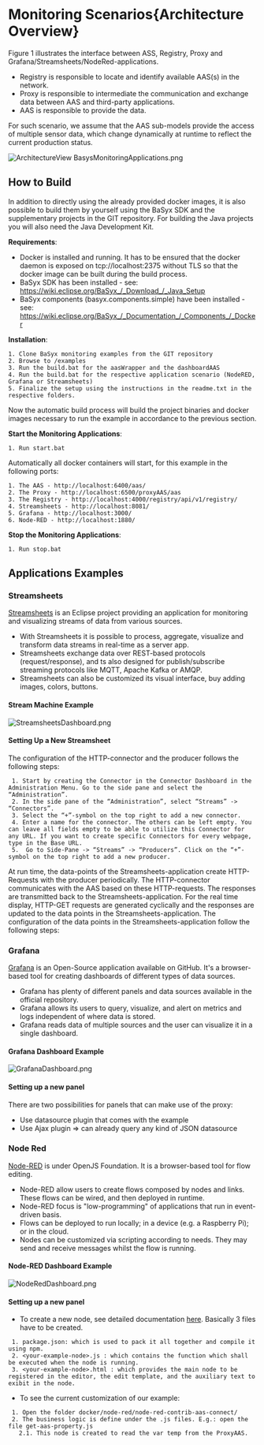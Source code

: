 # Monitoring Scenarios{Architecture Overview}

Figure 1 illustrates the interface between ASS, Registry, Proxy and Grafana/Streamsheets/NodeRed-applications.

* Registry is responsible to locate and identify available AAS(s) in the network.
* Proxy is responsible to intermediate the communication and exchange data between AAS and third-party applications.
* AAS is responsible to provide the data.

For such scenario, we assume that the AAS sub-models provide the access of multiple sensor data, which change dynamically at runtime to reflect the current production status.

![ArchitectureView BasysMonitoringApplications.png](./images/ArchitectureView_BasysMonitoringApplications.png)

## How to Build
In addition to directly using the already provided docker images, it is also possible to build them by yourself using the BaSyx SDK and the supplementary projects in the GIT repository. For building the Java projects you will also need the Java Development Kit.

**Requirements**:

* Docker is installed and running. It has to be ensured that the docker daemon is exposed on tcp://localhost:2375 without TLS so that the docker image can be built during the build process.
* BaSyx SDK has been installed - see: https://wiki.eclipse.org/BaSyx_/_Download_/_Java_Setup
* BaSyx components (basyx.components.simple) have been installed - see: https://wiki.eclipse.org/BaSyx_/_Documentation_/_Components_/_Docker

**Installation**:

```
1. Clone BaSyx monitoring examples from the GIT repository
2. Browse to /examples
3. Run the build.bat for the aasWrapper and the dashboardAAS
4. Run the build.bat for the respective application scenario (NodeRED, Grafana or Streamsheets)
5. Finalize the setup using the instructions in the readme.txt in the respective folders.
```
Now the automatic build process will build the project binaries and docker images necessary to run the example in accordance to the previous section.

**Start the Monitoring Applications**:

```
1. Run start.bat
```
Automatically all docker containers will start, for this example in the following ports:

```
1. The AAS - http://localhost:6400/aas/
2. The Proxy - http://localhost:6500/proxyAAS/aas
3. The Registry - http://localhost:4000/registry/api/v1/registry/
4. Streamsheets - http://localhost:8081/
5. Grafana - http://localhost:3000/
6. Node-RED - http://localhost:1880/
```

**Stop the Monitoring Applications**:
```
1. Run stop.bat
```

## Applications Examples
### Streamsheets
[Streamsheets](https://cedalo.com) is an Eclipse project providing an application for monitoring and visualizing streams of data from various sources.

* With Streamsheets it is possible to process, aggregate, visualize and transform data streams in real-time as a server app.
* Streamsheets exchange data over REST-based protocols (request/response), and ts also designed for publish/subscribe streaming protocols like MQTT, Apache Kafka or AMQP.
* Streamsheets can also be customized its visual interface, buy adding images, colors, buttons.

#### Stream Machine Example

![StreamsheetsDashboard.png](./images/StreamsheetsDashboard.png)

#### Setting Up a New Streamsheet
The configuration of the HTTP-connector and the producer follows the following steps:

```
 1. Start by creating the Connector in the Connector Dashboard in the Administration Menu. Go to the side pane and select the “Administration”.
 2. In the side pane of the “Administration”, select “Streams” -> “Connectors”.
 3. Select the “+”-symbol on the top right to add a new connector.
 4. Enter a name for the connector. The others can be left empty. You can leave all fields empty to be able to utilize this Connector for any URL. If you want to create specific Connectors for every webpage, type in the Base URL.
 5.  Go to Side-Pane -> “Streams” -> “Producers”. Click on the “+”-symbol on the top right to add a new producer. 
```

At run time, the data-points of the Streamsheets-application create HTTP-Requests with the producer periodically. The HTTP-connector communicates with the AAS based on these HTTP-requests. The responses are transmitted back to the Streamsheets-application. For the real time display, HTTP-GET requests are generated cyclically and the responses are updated to the data points in the Streamsheets-application. The configuration of the data points in the Streamsheets-application follow the following steps:

### Grafana
[Grafana](https://grafana.com) is an Open-Source application available on GitHub. It's a browser-based tool for creating dashboards of different types of data sources.

* Grafana has plenty of different panels and data sources available in the official repository.
* Grafana allows its users to query, visualize, and alert on metrics and logs independent of where data is stored.
* Grafana reads data of multiple sources and the user can visualize it in a single dashboard.

#### Grafana Dashboard Example

![GrafanaDashboard.png](./images/GrafanaDashboard.png)

#### Setting up a new panel

There are two possibilities for panels that can make use of the proxy:

* Use datasource plugin that comes with the example
* Use Ajax plugin => can already query any kind of JSON datasource

### Node Red

[Node-RED](https://nodered.org) is under OpenJS Foundation. It is a browser-based tool for flow editing.

* Node-RED allow users to create flows composed by nodes and links. These flows can be wired, and then deployed in runtime.
* Node-RED focus is "low-programming" of applications that run in event-driven basis.
* Flows can be deployed to run locally; in a device (e.g. a Raspberry Pi); or in the cloud.
* Nodes can be customized via scripting according to needs. They may send and receive messages whilst the flow is running.

#### Node-RED Dashboard Example

![NodeRedDashboard.png](./images/NodeRedDashboard.png)

#### Setting up a new panel
* To create a new node, see detailed documentation [here](https://nodered.org/docs/creating-nodes/). Basically 3 files have to be created.
```
 1. package.json: which is used to pack it all together and compile it using npm.
 2. <your-example-node>.js : which contains the function which shall be executed when the node is running. 
 3. <your-example-node>.html : which provides the main node to be registered in the editor, the edit template, and the auxiliary text to exibit in the node.
```
* To see the current customization of our example:
```
 1. Open the folder docker/node-red/node-red-contrib-aas-connect/
 2. The business logic is define under the .js files. E.g.: open the file get-aas-property.js
   2.1. This node is created to read the var temp from the ProxyAAS.
```